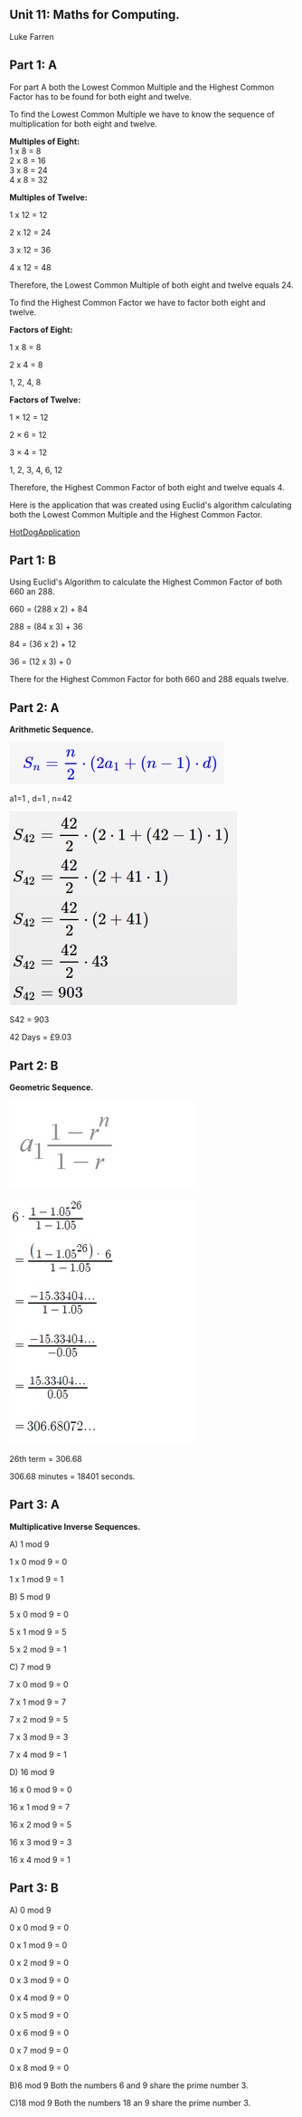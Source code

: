## Unit 11: Maths for Computing. 
Luke Farren


## **Part 1: A**

For part A both the Lowest Common Multiple and the Highest Common Factor has to be found for both eight and twelve. 

To find the Lowest Common Multiple we have to know the sequence of multiplication for both eight and twelve.

 **Multiples of Eight:**	
1 x 8 = 8      
2 x 8 = 16     
3 x 8 = 24     
4 x 8 = 32

**Multiples of Twelve:**

1 x 12 = 12

2 x 12 = 24

3 x 12 = 36

4 x 12 = 48

Therefore, the Lowest Common Multiple of both eight and twelve equals 24. 

To find the Highest Common Factor we have to factor both eight and twelve.  

**Factors of Eight:**

1 x 8 = 8

2 x 4 = 8

1, 2, 4, 8

**Factors of Twelve:**

1 × 12 = 12

2 × 6 = 12

3 × 4 = 12

1, 2, 3, 4, 6, 12

Therefore, the Highest Common Factor of both eight and twelve equals 4.

Here is the application that was created using Euclid's algorithm calculating both the Lowest Common Multiple and the Highest Common Factor.

[HotDogApplication](https://repl.it/@LucasVander_Bar/HCFLCM)

## **Part 1: B**

Using Euclid's Algorithm to calculate the Highest Common Factor of both 660 an 288.  

660 = (288 x 2) + 84

288 = (84 x 3) + 36

84 = (36 x 2) + 12

36 = (12 x 3) + 0

There for the Highest Common Factor for both 660 and 288 equals twelve. 

## **Part 2: A**

**Arithmetic Sequence.**

![Formulae](https://github.com/LukeFarren/MathsForComputing-/blob/master/Formulae.png)

a1=1  ,  d=1  ,  n=42

![Workings](https://github.com/LukeFarren/MathsForComputing-/blob/master/Workings.png)

S42 = 903

42 Days = £9.03

## **Part 2: B**

**Geometric Sequence.** 

![Formulae2](https://github.com/LukeFarren/MathsForComputing-/blob/master/Formulae2.png)

![Workings2](https://github.com/LukeFarren/MathsForComputing-/blob/master/Workings2.png)

26th term = 306.68

306.68  minutes = 18401 seconds. 

## Part 3: A

**Multiplicative Inverse Sequences.** 

A) 1 mod 9

1 x 0 mod 9 = 0 

1 x 1 mod 9 = 1

B) 5 mod 9 

5 x 0 mod 9 = 0

5 x 1 mod 9 = 5

5 x 2 mod 9 = 1

C) 7 mod 9

7 x 0 mod 9 = 0

7 x 1 mod 9 = 7

7 x 2 mod 9 = 5

7 x 3 mod 9 = 3

7 x 4 mod 9 = 1

D) 16 mod 9

16 x 0 mod 9 = 0

16 x 1 mod 9 = 7

16 x 2 mod 9 = 5

16 x 3 mod 9 = 3

16 x 4 mod 9 = 1

## Part 3: B

A) 0 mod 9

0 x 0 mod 9 = 0

0 x 1 mod 9 = 0

0 x 2 mod 9 = 0

0 x 3 mod 9 = 0

0 x 4 mod 9 = 0

0 x 5 mod 9 = 0

0 x 6 mod 9 = 0

0 x 7 mod 9 = 0

0 x 8 mod 9 = 0

B)6 mod 9
Both the numbers 6 and 9 share the prime number 3.

C)18 mod 9
Both the numbers 18 an 9 share the prime number 3.

